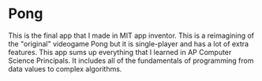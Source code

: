 # Pong

This is the final app that I made in MIT app inventor. This is a reimagining of the "original" videogame Pong but it is single-player and has a lot of extra features. This app sums up everything that I learned in AP Computer Science Principals. It includes all of the fundamentals of programming from data values to complex algorithms.
